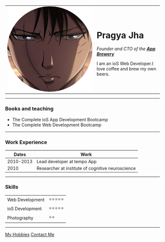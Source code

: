 <html lang="en" dir="ltr">
  <head>
    <meta charset="utf-8">
    <title>Pragya's Personal Site</title>
  </head>
  <body>
    <table cellspacing="20">
      <tr>
        <td><img src="images/levi-modified.png" alt="pragya profile picture"></td>
        <td><h1>Pragya Jha</h1>
        <p><em>Founder and CTO of the <strong> <a href="https://www.appbrewery.co/">App Brewery</a></strong></em></p>
        <p>I am an ioS Web Developer.I love coffee and brew my own beers.</p></td>
      </tr>
    </table>
    <hr>
    <h3>Books and teaching</h3>
    <ul>
      <li>The Complete ioS App Development Bootcamp</li>
      <li>The Complete Web Development Bootcamp</li>
    </ul>
    <hr>
    <h3>Work Experience</h3>
    <table cellspacing="10" >
     <thead>
       <tr>
         <th>Dates</th>
         <th>Work</th>
       </tr>
     </thead>
     <tbody>
       <tr>
         <td>2010-2013</td>
         <td>Lead developer at tempo App</td>
       </tr>
       <td>2010</td>
       <td>Researcher at institute of cognitive neuroscience </td>
     </tbody>
    </table>
    <hr>
    <h3>Skills</h3>
          <table cellspacing="10">
          <tr>
            <td>Web Development</td>
            <td>⭐⭐⭐⭐⭐</td>
          </tr>
          <tr>
            <td>ioS Development</td>
            <td>⭐⭐⭐⭐⭐</td>
          </tr>
          <tr>
            <td>Photography</td>
            <td>⭐⭐</td>
          </tr>
          </table>
   <hr>
   <a href="hobbies.html">My Hobbies</a>
   <a href="contactpage.html">Contact Me</a>
  </body>
</html>
